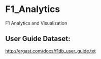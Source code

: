 # F1_Analytics
F1 Analytics and Visualization 

## User Guide Dataset: 
http://ergast.com/docs/f1db_user_guide.txt
